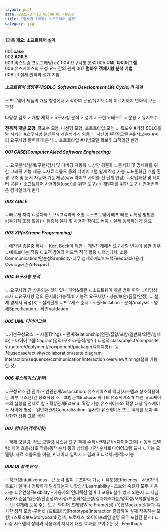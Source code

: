 ```yaml
---
layout: post
date: 2025-07-13 00:00:00 +0900
title: "정처기 1과목: 소프트웨어 설계"
category: jcg
---
```


#### 1과목 개요: 소프트웨어 설계
001 **case**                               
002 **AGILE**                              
003 익스트림 프로그래밍(xp)
004 요구사항 분석
005 **UML 다이어그램**                      
006 유스케이스의 구성 요소 간의 관계
007 **럼바우 객체지향 분석 기법**           
008 UI 설계 원칙과 설계 지침 

##### 소프트웨어 생명주기(SDLC: Software Development Life Cycle)의 개념
소프트웨어 제품의 개념 형성에서 시작하여 운용/유지보수에 이르기까지 변화의 모든 과정

타당성 검토 > 개발 계획 > 요구사항 분석 > 설계 > 구현 > 테스트 > 운용 > 유지보수 

**전통적 개발 모형**: 폭포수 모형, 나선형 모형, 프로토타입 모형 
ㄴ 폭포수 #가장 SDLC를 잘 지키는 #요구사항 불만족시 거슬러가기 힘듦 
ㄴ 나선형 #확장모델 #유지보수x #미리 요구사항 완벽하게 분석
ㄴ 프로토타입 #시범모델 확보후 고객의견 반영


##### 001 CASE(Computer Aided Software Engineering)
ㄴ 요구분석/설계/구현/검사 및 디버깅 자동화
ㄴ상향 평준화
ㄴ문서화 및 명세화를 위한 그래픽 기능 제공
ㄴ자료 흐름도 등의 다이어그램 쉽게 작성 가능
ㄴ표준화된 개발 환경 구축 및 문서 자동화 기능 제공(s/w 라이프 사이클 전 단계 연결)
ㄴ작업과정 및 데이터 공유
ㄴ소프트웨어 사용자들(user)를 위한 도구x > 개발자를 위한 도구 
ㄴ언어번역은 컴파일러가 한다 

##### 002 AGILE
ㄴ빠르게 처리 
ㄴ절차와 도구<고객과의 소통
ㄴ소프트웨어 배포 빠름
ㄴ특정 방법론x(주기적 조정 없음)
ㄴ점증적 설계 및 사용자 참여도 높음
ㄴ실제 동작하는게 중요 

##### 003 XP(eXtreme Programming)
ㄴ에자일 종류중 하나
ㄴKent Beck이 제안
ㄴ개발단계에서 요구사항 변동이 심한 경우 
ㄴ예측보다는 적응
ㄴ고객 참여와 피드백 적극 활용
ㄴ핵심가치: 소통Communication/단순성Simplicity-너무 섬세하게x/피드백Feedback/용기Courage/존중Respect

##### 004 요구사항 분석
ㄴ 요구사항 간 상충되는 것이 있나 파악&해결
ㄴ소프트웨어 개발 범위 파악
ㄴ타당성 조사
ㄴ요구사항 정의 문서화(기능적/비기능적 요구사항 - 성능/보안/품질/안정)
ㄴ 설계 명세서 작성(X) - 설계단계
ㄴ프로세스 순서 : 도출Elicitation - 분석Analysis - 명세Specification - 확인Validation

##### 005 UML 다이어그램
ㄴ기본구성요소 :  - 사물Things 
                 - 관계Relationship(연관/집합/포함/일반화/의존/실체화) 
                 - 다이어그램Diagram(정적/구조<>동적/행위)
ㄴ정적:class/object/composite structure/deplyment/component/package(객체지향)
ㄴ동적:usecase/activity/collaboration/state diagram interaction/sequence/communication/interaction overview/timing(철회 가능한 것)

##### 006 유스케이스(동적)
ㄴ구성요소 간 관계: - 연관관계Association: 유스케이스와 액터(시스템과 상호작용하는 외부 시스템)간 상호작용 ㅇ
                   - 포함관계Include: 하나의 유스케이스가 다른 유스케이스의 실행을 전제로 함
                   - 확장관계Extend: 확장 기능 유스케이스와 확장 대상 유스케이스 사이에 형성
                   - 일반화관계Generalization: 유사한 유스케이스 또는 액터를 모아 추상화한 상위 그룹 생성

##### 007 럼바우(객체지향)
ㄴ객체 모델링: 정보 모델링(시스템 요구 객체 수색>관계규정>다이어그램)
ㄴ동적 모델링: 제어 흐름/상호 작용/동작 순서 등의 상태를 시간 순서로 다이어그램 표시
ㄴ기능 모델링: 자료 흐름도를 이용, A 데이터 입력시 > 결과 B
ㄴ객체>동적>기능

##### 008 UI 설계 원칙
ㄴ직관성Intuitiveness - 큰 노력 없이 구조파악 가능
ㄴ유효성Efficiency - 사용자의 목표가 얼마나 정확하게 달성되는지
ㄴ학습성Learnability - 초보와 숙련자 모두 사용 가능
ㄴ유연성Flexibility - 사용자의 인터랙션 얼마나 포용& 실수 방지 되는지 
ㄴ 지침: 사용자 중심/일관성/단순성/가시성/표준화/접근성/결과예측가능/명확성/오류발생해결
ㄴ UI 설계에 도움 주는 도구: 
   와이어 프레임Wire Frame(선)
   /목업Mockup(실물과 흡사한 정적 모형-구현x)
   /프로토타입Prototype(interaction 결합하여 실제 작동하는 모형)
   /스토리보드Storyboard(정책, 프로세스, 와이어프레임,설명 모두 포함된 문서)
ㄴui중 시스템의 상태와 사용자의 지시에 대한 효과를 보여주는 것 : Feedback

